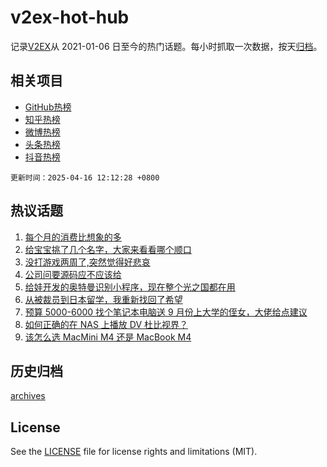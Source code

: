 # v2ex-hot-hub

 记录[V2EX](https://www.v2ex.com/)从 2021-01-06 日至今的热门话题。每小时抓取一次数据，按天[归档](archives)。
 
 ## 相关项目

- [GitHub热榜](https://github.com/lonnyzhang423/github-hot-hub)
- [知乎热榜](https://github.com/lonnyzhang423/zhihu-hot-hub)
- [微博热榜](https://github.com/lonnyzhang423/weibo-hot-hub)
- [头条热榜](https://github.com/lonnyzhang423/toutiao-hot-hub)
- [抖音热榜](https://github.com/lonnyzhang423/douyin-hot-hub)


 `更新时间：2025-04-16 12:12:28 +0800`

## 热议话题

1. [每个月的消费比想象的多](https://www.v2ex.com/t/1125622)
1. [给宝宝挑了几个名字，大家来看看哪个顺口](https://www.v2ex.com/t/1125754)
1. [没打游戏两周了,突然觉得好悲哀](https://www.v2ex.com/t/1125664)
1. [公司问要源码应不应该给](https://www.v2ex.com/t/1125720)
1. [给娃开发的奥特曼识别小程序，现在整个光之国都在用](https://www.v2ex.com/t/1125561)
1. [从被裁员到日本留学，我重新找回了希望](https://www.v2ex.com/t/1125738)
1. [预算 5000-6000 找个笔记本电脑送 9 月份上大学的侄女，大佬给点建议](https://www.v2ex.com/t/1125753)
1. [如何正确的在 NAS 上播放 DV 杜比视界？](https://www.v2ex.com/t/1125569)
1. [该怎么选 MacMini M4 还是 MacBook M4](https://www.v2ex.com/t/1125589)

## 历史归档

[archives](archives)

## License

See the [LICENSE](LICENSE) file for license rights and limitations (MIT).
